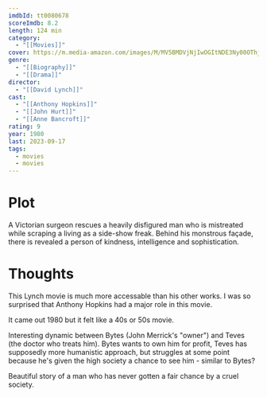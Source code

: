```yaml
---
imdbId: tt0080678
scoreImdb: 8.2
length: 124 min
category:
  - "[[Movies]]"
cover: https://m.media-amazon.com/images/M/MV5BMDVjNjIwOGItNDE3Ny00OThjLWE0NzQtZTU3YjMzZTZjMzhkXkEyXkFqcGdeQXVyMTQxNzMzNDI@._V1_SX300.jpg
genre:
  - "[[Biography]]"
  - "[[Drama]]"
director:
  - "[[David Lynch]]"
cast:
  - "[[Anthony Hopkins]]"
  - "[[John Hurt]]"
  - "[[Anne Bancroft]]"
rating: 9
year: 1980
last: 2023-09-17
tags:
  - movies
  - movies
---
```



# Plot

A Victorian surgeon rescues a heavily disfigured man who is mistreated while scraping a living as a side-show freak. Behind his monstrous façade, there is revealed a person of kindness, intelligence and sophistication.

# Thoughts

This Lynch movie is much more accessable than his other works. I was so surprised that Anthony Hopkins had a major role in this movie. 

It came out 1980 but it felt like a 40s or 50s movie. 

Interesting dynamic between Bytes (John Merrick's "owner") and Teves (the doctor who treats him). Bytes wants to own him for profit, Teves has supposedly more humanistic approach, but struggles at some point because he's given the high society a chance to see him - similar to Bytes?

Beautiful story of a man who has never gotten a fair chance by a cruel society.
